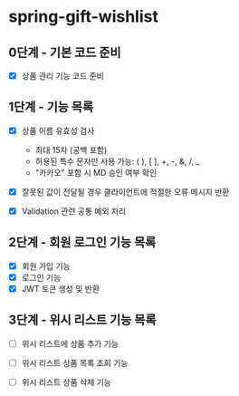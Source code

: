 # spring-gift-wishlist

## 0단계 - 기본 코드 준비
- [x] 상품 관리 기능 코드 준비

## 1단계 - 기능 목록

- [x] 상품 이름 유효성 검사
    - 최대 15자 (공백 포함)
    - 허용된 특수 문자만 사용 가능: ( ), [ ], +, -, &, /, _
    - "카카오" 포함 시 MD 승인 여부 확인

- [x] 잘못된 값이 전달될 경우 클라이언트에 적절한 오류 메시지 반환

- [x] Validation 관련 공통 예외 처리

## 2단계 - 회원 로그인 기능 목록

- [x] 회원 가입 기능
- [x] 로그인 기능
- [x] JWT 토큰 생성 및 반환

## 3단계 - 위시 리스트 기능 목록

- [ ] 위시 리스트에 상품 추가 기능
- [ ] 위시 리스트 상품 목록 조회 기능
- [ ] 위시 리스트 상품 삭제 기능


